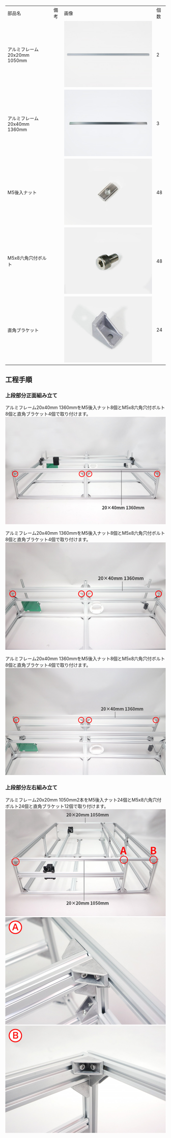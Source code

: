 <table class="packing-list">
    <tbody>
        <tr>
            <td>部品名</td>
            <td>備考</td>
            <td class="packing-img">画像</td>
            <td>個数</td>
        </tr>
        <tr>
            <td>アルミフレーム20x20mm 1050mm</td>
            <td></td>
            <td><img src="images/008/packing/003.jpg" alt="アルミフレーム20x20mm 1050mm"/></td>
            <td>2</td>
        </tr>
        <tr>
            <td>アルミフレーム20x40mm 1360mm</td>
            <td></td>
            <td><img src="images/008/packing/005.jpg" alt="アルミフレーム20x40mm 1360mm"/></td>
            <td>3</td>
        </tr>
        <tr>
            <td>M5後入ナット</td>
            <td></td>
            <td><img src="images/008/packing/139.jpg" alt="M5後入ナット"/></td>
            <td>48</td>
        </tr>
        <tr>
            <td>M5x8六角穴付ボルト</td>
            <td></td>
            <td><img src="images/008/packing/144.jpg" alt="M5x8六角穴付ボルト"/></td>
            <td>48</td>
        </tr>
        <tr>
            <td>直角ブラケット</td>
            <td></td>
            <td><img src="images/008/packing/166.jpg" alt="直角ブラケット"/></td>
            <td>24</td>
        </tr>
    </tbody>
</table>

## 工程手順

### 上段部分正面組み立て

アルミフレーム20x40mm 1360mmをM5後入ナット8個とM5x8六角穴付ボルト8個と直角ブラケット4個で取り付けます。
<img src="images/008/01.jpg"/>

アルミフレーム20x40mm 1360mmをM5後入ナット8個とM5x8六角穴付ボルト8個と直角ブラケット4個で取り付けます。
<img src="images/008/02.jpg"/>

アルミフレーム20x40mm 1360mmをM5後入ナット8個とM5x8六角穴付ボルト8個と直角ブラケット4個で取り付けます。
<img src="images/008/03.jpg"/>

### 上段部分左右組み立て

アルミフレーム20x20mm 1050mm2本をM5後入ナット24個とM5x8六角穴付ボルト24個と直角ブラケット12個で取り付けます。
<img src="images/008/05.jpg"/>
<img src="images/008/06.jpg"/>
<img src="images/008/07.jpg"/>
